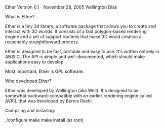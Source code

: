 Ether Version 0.1 - November 28, 2005
Wellington Dias

What is Ether?

Ether is a tiny 3d library, a software package that allows you to 
create and interact with 3D worlds. It consists of a fast polygon-based
rendering engine and a set of support routines that make 3D world 
creation a reasonably straightforward process.

Ether is designed to be fast, portable and easy to use. 
It's written entirely in ANSI C. The API is simple and 
well-documented, which should make applications easy to develop.

Most important, Ether is GPL software.

Who developed Ether?

Ether was developed by Wellington (aka Well). It's designed to be somewhat 
backward-compatible with an earlier rendering engine called AVRIL that was
developed by Bernie Roehl.

Compiling and installing:

./configure
make
make install (as root)

